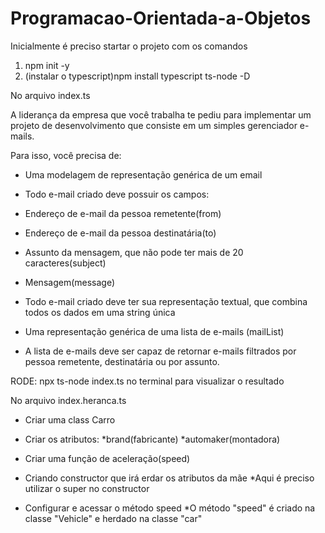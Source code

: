 # Programacao-Orientada-a-Objetos

Inicialmente é preciso startar o projeto com os comandos

1) npm init -y
2) (instalar o typescript)npm install typescript ts-node -D

No arquivo index.ts

A liderança da empresa que você trabalha te pediu para implementar 
um projeto de desenvolvimento que consiste em um simples gerenciador e-mails.

Para isso, você precisa de:

- Uma modelagem de representação genérica de um email

- Todo e-mail criado deve possuir os campos:

- Endereço de e-mail da pessoa remetente(from)

- Endereço de e-mail da pessoa destinatária(to)

- Assunto da mensagem, que não pode ter mais de 20 caracteres(subject)

- Mensagem(message)

- Todo e-mail criado deve ter sua representação textual, que combina todos os dados em uma string única

- Uma representação genérica de uma lista de e-mails (mailList)

- A lista de e-mails deve ser capaz de retornar e-mails filtrados por pessoa remetente, destinatária ou por assunto.


RODE: npx ts-node index.ts no terminal para visualizar o resultado

No arquivo index.heranca.ts

- Criar uma class Carro
- Criar os atributos:
*brand(fabricante)
*automaker(montadora)

- Criar uma função de aceleração(speed)
- Criando constructor que irá erdar os atributos da mãe
*Aqui é preciso utilizar o super no constructor
- Configurar e acessar o método speed
*O método "speed" é criado na classe "Vehicle" e herdado na classe "car"